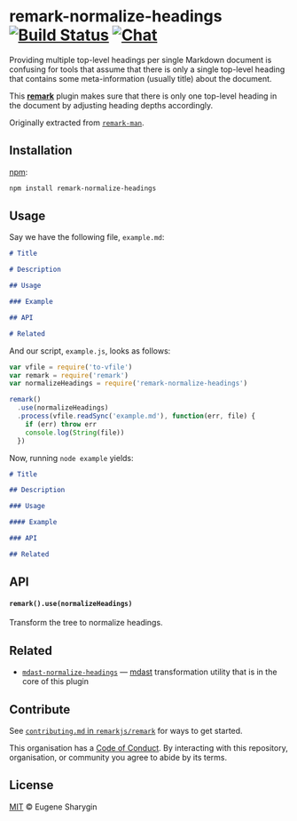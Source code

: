 # remark-normalize-headings [![Build Status][build-badge]][build-status] [![Chat][chat-badge]][chat]

Providing multiple top-level headings per single Markdown document is confusing
for tools that assume that there is only a single top-level heading that
contains some meta-information (usually title) about the document.

This [**remark**][remark] plugin makes sure that there is only one top-level
heading in the document by adjusting heading depths accordingly.

Originally extracted from [`remark-man`][remark-man].

## Installation

[npm][]:

```bash
npm install remark-normalize-headings
```

## Usage

Say we have the following file, `example.md`:

```md
# Title

# Description

## Usage

### Example

## API

# Related
```

And our script, `example.js`, looks as follows:

```js
var vfile = require('to-vfile')
var remark = require('remark')
var normalizeHeadings = require('remark-normalize-headings')

remark()
  .use(normalizeHeadings)
  .process(vfile.readSync('example.md'), function(err, file) {
    if (err) throw err
    console.log(String(file))
  })
```

Now, running `node example` yields:

```md
# Title

## Description

### Usage

#### Example

### API

## Related
```

## API

#### `remark().use(normalizeHeadings)`

Transform the tree to normalize headings.

## Related

*   [`mdast-normalize-headings`][mdast-normalize-headings]
    — [mdast][] transformation utility that is in the core of this plugin

## Contribute

See [`contributing.md` in `remarkjs/remark`][contributing] for ways to get
started.

This organisation has a [Code of Conduct][coc].  By interacting with this
repository, organisation, or community you agree to abide by its terms.

## License

[MIT][license] © Eugene Sharygin

[build-badge]: https://img.shields.io/travis/remarkjs/remark-normalize-headings.svg

[build-status]: https://travis-ci.org/remarkjs/remark-normalize-headings

[chat-badge]: https://img.shields.io/gitter/room/remarkjs/Lobby.svg

[chat]: https://gitter.im/remarkjs/Lobby

[license]: LICENSE

[npm]: https://docs.npmjs.com/cli/install

[contributing]: https://github.com/remarkjs/remark/blob/master/contributing.md

[coc]: https://github.com/remarkjs/remark/blob/master/code-of-conduct.md

[remark]: https://github.com/remarkjs/remark

[remark-man]: https://github.com/remarkjs/remark-man

[mdast]: https://github.com/syntax-tree/mdast

[mdast-normalize-headings]: https://github.com/syntax-tree/mdast-normalize-headings
